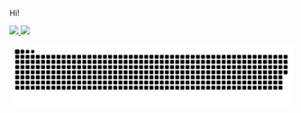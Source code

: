 Hi!

<div>
<a href="https://github.com/andressaakemih">
<img height="180em" src="https://github-readme-stats.vercel.app/api/top-langs/?username=andressaakemih&layout=compact&langs_count=7&theme=dracula"/>
<img height="180em" src="https://github-readme-stats.vercel.app/api?username=andressaakemih-aqui&show_icons=true&theme=dracula&include_all_commits=true&count_private=true"/>
</div>

![Snake animation](https://github.com/andressaakemih/andressaakemih/blob/output/github-contribution-grid-snake.svg)

